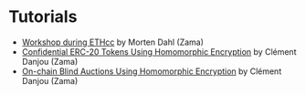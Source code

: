 # Tutorials

- [Workshop during ETHcc](https://www.youtube.com/watch?v=eivfVykPP8U) by Morten Dahl (Zama)
- [Confidential ERC-20 Tokens Using Homomorphic Encryption](https://www.zama.ai/post/confidential-erc-20-tokens-using-homomorphic-encryption) by Clément Danjou (Zama)
- [On-chain Blind Auctions Using Homomorphic Encryption](https://www.zama.ai/post/on-chain-blind-auctions-using-homomorphic-encryption) by Clément Danjou (Zama)

